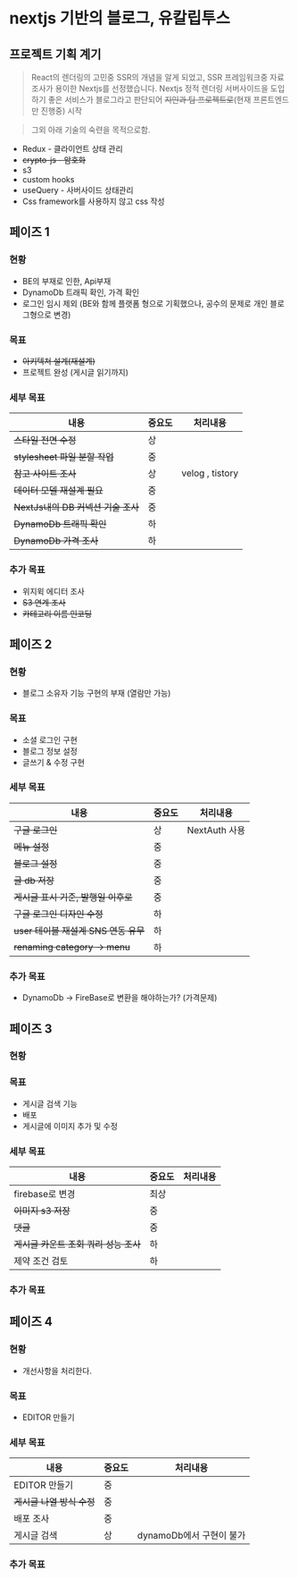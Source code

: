 # nextjs 기반의 블로그, 유칼립투스

## 프로젝트 기획 계기

> React의 렌더링의 고민중 SSR의 개념을 알게 되었고, SSR 프레임워크중 자료조사가 용이한 Nextjs를 선정했습니다. Nextjs 정적 렌더링 서버사이드을 도입하기 좋은 서비스가 블로그라고 판단되어 ~~지인과 팀 프로젝트로~~(현재 프론트엔드만 진행중) 시작

> 그외 아래 기술의 숙련을 목적으로함.

- Redux - 클라이언트 상태 관리
- ~~crypto-js - 암호화~~
- s3
- custom hooks
- useQuery - 사버사이드 상태관리
- Css framework를 사용하지 않고 css 작성

## 페이즈 1

### 현황

- BE의 부재로 인한, Api부재
- DynamoDb 트래픽 확인, 가격 확인
- 로그인 임시 제외 (BE와 함께 플랫폼 형으로 기획했으나, 공수의 문제로 개인 블로그형으로 변경)

### 목표

- ~~아키텍쳐 설계(재설계)~~
- 프로젝트 완성 (게시글 읽기까지)

### 세부 목표

| 내용                               | 중요도 | 처리내용        |
| ---------------------------------- | ------ | --------------- |
| ~~스타일 전면 수정~~               | 상     |                 |
| ~~stylesheet 파일 분할 작업~~      | 중     |                 |
| ~~참고 사이트 조사~~               | 상     | velog , tistory |
| ~~데이터 모델 재설계 필요~~        | 중     |                 |
| ~~NextJs내의 DB 커넥션 기술 조사~~ | 중     |                 |
| ~~DynamoDb 트래픽 확인~~           | 하     |                 |
| ~~DynamoDb 가격 조사~~             | 하     |                 |

### 추가 목표

- 위지윅 에디터 조사
- ~~S3 연계 조사~~
- ~~카테고리 이름 인코딩~~

## 페이즈 2

### 현황

- 블로그 소유자 기능 구현의 부재 (열람만 가능)

### 목표

- 소셜 로그인 구현
- 블로그 정보 설정
- 글쓰기 & 수정 구현

### 세부 목표

| 내용                                 | 중요도 | 처리내용      |
| ------------------------------------ | ------ | ------------- |
| ~~구글 로그인~~                      | 상     | NextAuth 사용 |
| ~~메뉴 설정~~                        | 중     |               |
| ~~블로그 설정~~                      | 중     |               |
| ~~글 db 저장~~                       | 중     |               |
| ~~게시글 표시 기준, 발행일 이후로~~  | 중     |               |
| ~~구글 로그인 디자인 수정~~          | 하     |               |
| ~~user 테이블 재설계 SNS 연동 유무~~ | 하     |               |
| ~~renaming category -> menu~~        | 하     |               |

### 추가 목표

- DynamoDb -> FireBase로 변환을 해야하는가? (가격문제)

## 페이즈 3

### 현황

### 목표

- 게시글 검색 기능
- 배포
- 게시글에 이미지 추가 및 수정

### 세부 목표

| 내용                                  | 중요도 | 처리내용 |
| ------------------------------------- | ------ | -------- |
| firebase로 변경                       | 최상   |          |
| ~~이미지 s3 저장~~                    | 중     |          |
| ~~댓글~~                              | 중     |          |
| ~~게시글 카운트 조회 쿼리 성능 조사~~ | 하     |          |
| 제약 조건 검토                        | 하     |          |

### 추가 목표

## 페이즈 4

### 현황

- 개선사항을 처리한다.

### 목표

- EDITOR 만들기

### 세부 목표

| 내용                      | 중요도 | 처리내용                 |
| ------------------------- | ------ | ------------------------ |
| EDITOR 만들기             | 중     |                          |
| ~~게시글 나열 방식 수정~~ | 중     |                          |
| 배포 조사                 | 중     |                          |
| 게시글 검색               | 상     | dynamoDb에서 구현이 불가 |

### 추가 목표
